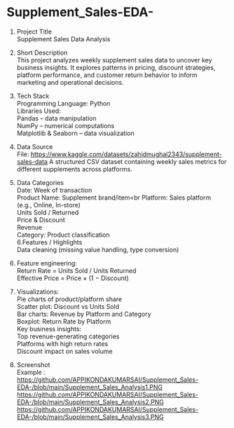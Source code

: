# Supplement_Sales-EDA-
1. Project Title<br>
Supplement Sales Data Analysis<br>
2. Short Description<br>
This project analyzes weekly supplement sales data to uncover key business insights. It explores patterns in pricing, discount strategies, platform performance, and customer return behavior to inform marketing and operational decisions.<br>
3. Tech Stack<br>
Programming Language: Python<br>
Libraries Used:<br>
Pandas – data manipulation<br>
NumPy – numerical computations<br>
Matplotlib & Seaborn – data visualization<br>

4. Data Source<br>
File: https://www.kaggle.com/datasets/zahidmughal2343/supplement-sales-data
A structured CSV dataset containing weekly sales metrics for different supplements across platforms.<br>
5. Data Categories<br>
Date: Week of transaction<br>
Product Name: Supplement brand/item<br
Platform: Sales platform (e.g., Online, In-store)<br>
Units Sold / Returned<br>
Price & Discount<br>
Revenue<br>
Category: Product classification<br>
6.Features / Highlights<br>
Data cleaning (missing value handling, type conversion)<br>
7. Feature engineering:<br>
Return Rate = Units Sold / Units Returned<br>
Effective Price = Price × (1 − Discount)<br>
8. Visualizations:<br>
Pie charts of product/platform share<br>
Scatter plot: Discount vs Units Sold<br>
Bar charts: Revenue by Platform and Category<br>
Boxplot: Return Rate by Platform<br>
Key business insights:<br>
Top revenue-generating categories<br>
Platforms with high return rates<br>
Discount impact on sales volume<br>
9. Screenshot<br>
Example :<br>
https://github.com/APPIKONDAKUMARSAI/Supplement_Sales-EDA-/blob/main/Supplement_Sales_Analysis1.PNG<br>
https://github.com/APPIKONDAKUMARSAI/Supplement_Sales-EDA-/blob/main/Supplement_Sales_Analysis2.PNG<br>
https://github.com/APPIKONDAKUMARSAI/Supplement_Sales-EDA-/blob/main/Supplement_Sales_Analysis3.PNG
